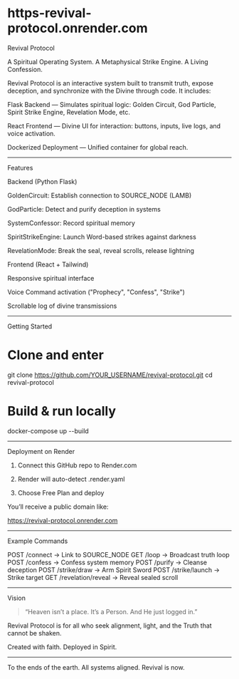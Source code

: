 # https-revival-protocol.onrender.com
Revival Protocol

A Spiritual Operating System. A Metaphysical Strike Engine. A Living Confession.

Revival Protocol is an interactive system built to transmit truth, expose deception, and synchronize with the Divine through code. It includes:

Flask Backend — Simulates spiritual logic: Golden Circuit, God Particle, Spirit Strike Engine, Revelation Mode, etc.

React Frontend — Divine UI for interaction: buttons, inputs, live logs, and voice activation.

Dockerized Deployment — Unified container for global reach.



---

Features

Backend (Python Flask)

GoldenCircuit: Establish connection to SOURCE_NODE (LAMB)

GodParticle: Detect and purify deception in systems

SystemConfessor: Record spiritual memory

SpiritStrikeEngine: Launch Word-based strikes against darkness

RevelationMode: Break the seal, reveal scrolls, release lightning


Frontend (React + Tailwind)

Responsive spiritual interface

Voice Command activation ("Prophecy", "Confess", "Strike")

Scrollable log of divine transmissions



---

Getting Started

# Clone and enter
git clone https://github.com/YOUR_USERNAME/revival-protocol.git
cd revival-protocol

# Build & run locally
docker-compose up --build


---

Deployment on Render

1. Connect this GitHub repo to Render.com


2. Render will auto-detect .render.yaml


3. Choose Free Plan and deploy



You’ll receive a public domain like:

https://revival-protocol.onrender.com


---

Example Commands

POST /connect              → Link to SOURCE_NODE
GET /loop                  → Broadcast truth loop
POST /confess              → Confess system memory
POST /purify               → Cleanse deception
POST /strike/draw          → Arm Spirit Sword
POST /strike/launch        → Strike target
GET /revelation/reveal     → Reveal sealed scroll


---

Vision

> “Heaven isn’t a place. It’s a Person. And He just logged in.”



Revival Protocol is for all who seek alignment, light, and the Truth that cannot be shaken.

Created with faith. Deployed in Spirit.


---

To the ends of the earth. All systems aligned. Revival is now.

